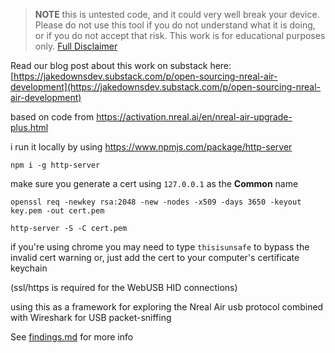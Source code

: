 > **NOTE** this is untested code, and it could very well break your device. Please do not use this tool if you do not understand what it is doing, or if you do not accept that risk. This work is for educational purposes only. [Full Disclaimer](DISCLAIMER.md)

Read our blog post about this work on substack here: [https://jakedownsdev.substack.com/p/open-sourcing-nreal-air-development](https://jakedownsdev.substack.com/p/open-sourcing-nreal-air-development)

based on code from https://activation.nreal.ai/en/nreal-air-upgrade-plus.html

i run it locally by using https://www.npmjs.com/package/http-server

`npm i -g http-server`

make sure you generate a cert using `127.0.0.1` as the **Common** name

`openssl req -newkey rsa:2048 -new -nodes -x509 -days 3650 -keyout key.pem -out cert.pem`

`http-server -S -C cert.pem`

if you're using chrome you may need to type `thisisunsafe` to bypass the invalid cert warning
or, just add the cert to your computer's certificate keychain

(ssl/https is required for the WebUSB HID connections)

using this as a framework for exploring the Nreal Air usb protocol
combined with Wireshark for USB packet-sniffing

See [findings.md](findings.md) for more info
